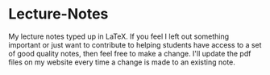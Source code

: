 # Lecture-Notes
My lecture notes typed up in LaTeX.
If you feel I left out something important or just want to contribute to helping students have access to a set of good quality notes, then feel free to make a change. I'll update the pdf files on my website every time a change is made to an existing note.
